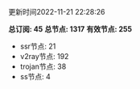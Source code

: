 更新时间2022-11-21 22:28:26

**总订阅: 45**
**总节点: 1317**
**有效节点: 255**
- ssr节点: 21
- v2ray节点: 192
- trojan节点: 38
- ss节点: 4

